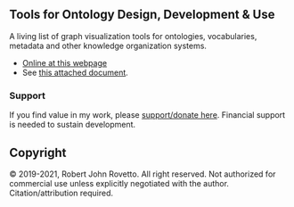 ## Tools for Ontology Design, Development & Use
A living list of graph visualization tools for ontologies, vocabularies, metadata and other knowledge organization systems. 
- [Online at this webpage](https://docs.google.com/document/d/1yNmLPHy0PiGwaKfsATgiZohhMpHrlKIuNLbn7KryBRw/edit?usp=sharing) 
- See [this attached document](https://github.com/rrovetto/Ontology-Development-Guidelines/blob/master/Tools/Ontology%20Graph%20Editor%20Tools_v1.3_Rovetto.pdf).

### Support
If you find value in my work, please [support/donate here](https://gogetfunding.com/knowledge-organization-services-ontology-terminology-metadata-concept-analysis/). Financial support is needed to sustain development.
## Copyright
© 2019-2021, Robert John Rovetto. All right reserved.
Not authorized for commercial use unless explicitly negotiated with the author. Citation/attribution required.
